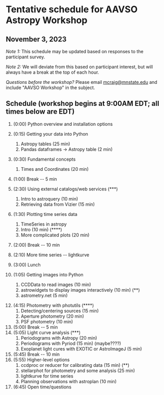# Tentative schedule for AAVSO Astropy Workshop
## November 3, 2023

*Note 1:* This schedule may be updated based on responses to the participant survey.

*Note 2:* We will deviate from this based on participant interest, but will always have a break at the top of each hour.

*Questions before the workshop?* Please email mcraig@mnstate.edu and include "AAVSO Workshop" in the subject.

## Schedule (workshop begins at 9:00AM EDT; all times below are EDT)

1. (0:00) Python overview and installation options
2. (0:15) Getting your data into Python
    1. Astropy tables (25 min)
    2. Pandas dataframes → Astropy table (2 min)
3. (0:30) Fundamental concepts
    1. Times and Coordinates (20 min)
4. (1:00) Break -- 5 min
9. (2:30) Using external catalogs/web services (***)
    1. Intro to astroquery (10 min)
    2. Retrieving data from Vizier (15 min)
6. (1:30) Plotting time series data
    1. TimeSeries in astropy 
    1. Intro (10 min) (****)
    2. More complicated plots (20 min)
7. (2:00) Break -- 10 min
8. (2:10) More time series -- lightkurve

10. (3:00) Lunch
5. (1:05) Getting images into Python
    1. CCDData to read images (10 min)
    1. astrowidgets to display images interactively (10 min) (**)
    3. astrometry.net (5 min)
<!-- 11. (4:00) Other catalogs/web services
    1. Gaia/TESS/Kepler (15 min) -->
12. (4:15) Photometry with photutils (****)
    1. Detecting/centering sources (15 min)
    1. Aperture photometry (20 min)
    1. PSF photometry (10 min)
13. (5:00) Break -- 5 min
14. (5:05) Light curve analysis (***)
    1. Periodograms with Astropy (20 min)
    2. Periodograms with Pyriod (15 min) (maybe????)
    3. Exoplanet light cures with EXOTIC or AstroImageJ (5 min)
15. (5:45) Break -- 10 min
16. (5:55) Higher-level options
    1. ccdproc or reducer for calibrating data (15 min) (**)
    2. stellarphot for photometry and some analysis (25 min)
    3. lightkurve for time series
    3. Planning observations with astroplan (10 min)
1. (6:45) Open time/questions
